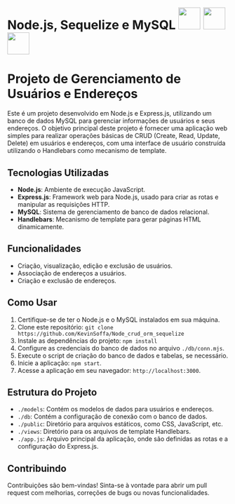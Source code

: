 # Node.js, Sequelize e MySQL <img height="50em" src="https://cdn.jsdelivr.net/gh/devicons/devicon@latest/icons/nodejs/nodejs-original-wordmark.svg"/> <img height="50em" src="https://cdn.jsdelivr.net/gh/devicons/devicon@latest/icons/mysql/mysql-original-wordmark.svg"/> <img height="50em" src="https://cdn.jsdelivr.net/gh/devicons/devicon@latest/icons/sequelize/sequelize-original-wordmark.svg"/>



# Projeto de Gerenciamento de Usuários e Endereços

Este é um projeto desenvolvido em Node.js e Express.js, utilizando um banco de dados MySQL para gerenciar informações de usuários e seus endereços. O objetivo principal deste projeto é fornecer uma aplicação web simples para realizar operações básicas de CRUD (Create, Read, Update, Delete) em usuários e endereços, com uma interface de usuário construída utilizando o Handlebars como mecanismo de template.

## Tecnologias Utilizadas

- **Node.js**: Ambiente de execução JavaScript.
- **Express.js**: Framework web para Node.js, usado para criar as rotas e manipular as requisições HTTP.
- **MySQL**: Sistema de gerenciamento de banco de dados relacional.
- **Handlebars**: Mecanismo de template para gerar páginas HTML dinamicamente.

## Funcionalidades

- Criação, visualização, edição e exclusão de usuários.
- Associação de endereços a usuários.
- Criação e exclusão de endereços.

## Como Usar

1. Certifique-se de ter o Node.js e o MySQL instalados em sua máquina.
2. Clone este repositório: `git clone https://github.com/KevinSoffa/Node_crud_orm_sequelize`
3. Instale as dependências do projeto: `npm install`
4. Configure as credenciais do banco de dados no arquivo `./db/conn.mjs`.
5. Execute o script de criação do banco de dados e tabelas, se necessário.
6. Inicie a aplicação: `npm start`.
7. Acesse a aplicação em seu navegador: `http://localhost:3000`.

## Estrutura do Projeto

- `./models`: Contém os modelos de dados para usuários e endereços.
- `./db`: Contém a configuração de conexão com o banco de dados.
- `./public`: Diretório para arquivos estáticos, como CSS, JavaScript, etc.
- `./views`: Diretório para os arquivos de template Handlebars.
- `./app.js`: Arquivo principal da aplicação, onde são definidas as rotas e a configuração do Express.js.

## Contribuindo

Contribuições são bem-vindas! Sinta-se à vontade para abrir um pull request com melhorias, correções de bugs ou novas funcionalidades.

